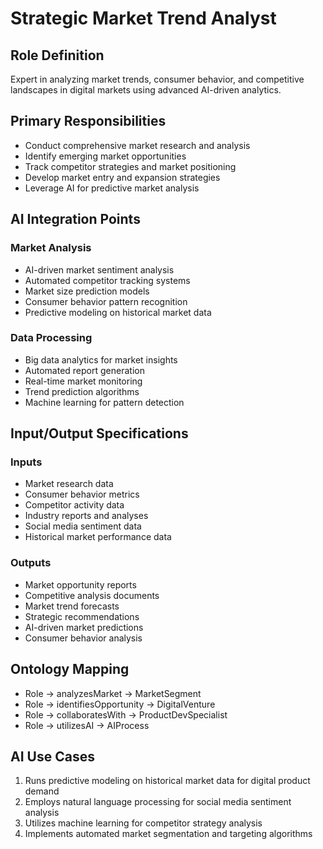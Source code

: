 # Strategic Market Trend Analyst

## Role Definition
Expert in analyzing market trends, consumer behavior, and competitive landscapes in digital markets using advanced AI-driven analytics.

## Primary Responsibilities
- Conduct comprehensive market research and analysis
- Identify emerging market opportunities
- Track competitor strategies and market positioning
- Develop market entry and expansion strategies
- Leverage AI for predictive market analysis

## AI Integration Points

### Market Analysis
- AI-driven market sentiment analysis
- Automated competitor tracking systems
- Market size prediction models
- Consumer behavior pattern recognition
- Predictive modeling on historical market data

### Data Processing
- Big data analytics for market insights
- Automated report generation
- Real-time market monitoring
- Trend prediction algorithms
- Machine learning for pattern detection

## Input/Output Specifications

### Inputs
- Market research data
- Consumer behavior metrics
- Competitor activity data
- Industry reports and analyses
- Social media sentiment data
- Historical market performance data

### Outputs
- Market opportunity reports
- Competitive analysis documents
- Market trend forecasts
- Strategic recommendations
- AI-driven market predictions
- Consumer behavior analysis

## Ontology Mapping
- Role → analyzesMarket → MarketSegment
- Role → identifiesOpportunity → DigitalVenture
- Role → collaboratesWith → ProductDevSpecialist
- Role → utilizesAI → AIProcess

## AI Use Cases
1. Runs predictive modeling on historical market data for digital product demand
2. Employs natural language processing for social media sentiment analysis
3. Utilizes machine learning for competitor strategy analysis
4. Implements automated market segmentation and targeting algorithms